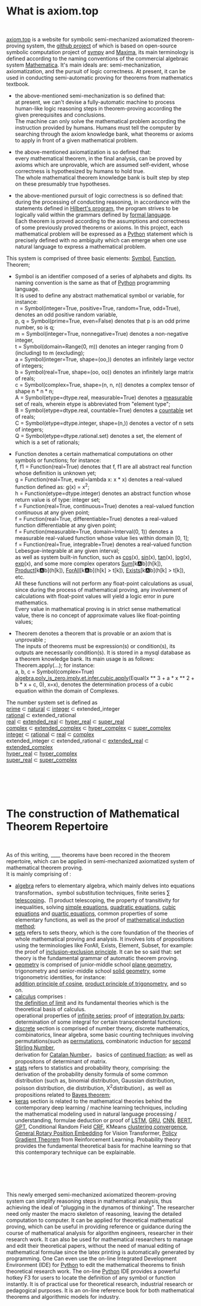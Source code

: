 # What is axiom.top
  <br>
  
[axiom.top](../index.php) is a website for symbolic	semi-mechanized axiomatized theorem-proving system, the [github project](https://github.com/cosmosZhou/sympy) of which is based on open-source symbolic computation project of [sympy](https://github.com/sympy/sympy) and 
[Maxima](http://maxima.sourceforge.net), its main terminology is defined according to the naming conventions of the commercial algebraic system 
[Mathematica](https://reference.wolfram.com/language/index.html.en?source=footer). It's main ideals are: semi-mechanization, axiomatization, and the pursuit of logic correctness. At present, it can be used in conducting semi-automatic proving for theorems from mathematics textbook.  

* the above-mentioned semi-mechanization is so defined that:   
at present, we can't devise a fully-automatic machine to process human-like logic reasoning steps in theorem-proving according the given prerequisites and conclusions.  
The machine can only solve the mathematical problem according the instruction provided by humans. Humans must tell the computer by searching through the axiom knowledge bank, what theorems or axioms to apply in front of a given mathematical problem. 
* the above-mentioned axiomatization is so defined that:  
every mathematical theorem, in the final analysis, can be proved by axioms which are unprovable, which are assumed self-evident, whose correctness is hypothesized by humans to hold true.  
The whole mathematical theorem knowledge bank is built step by step on these presumably true hypotheses.

* the above-mentioned pursuit of logic correctness is so defined that:  
during the processing of conducting reasoning, in accordance with the statements defined in 
[Hilbert's program](https://en.wikipedia.org/wiki/Hilbert%27s_program), the program strives to be logically valid within the grammars defined by [formal language](https://en.wikipedia.org/wiki/Formal_language).   
Each theorem is proved according to the assumptions and correctness of some previously proved theorems or axioms. In this project, each mathematical problem will be expressed as a [Python](https://www.python.org/) statement which is precisely defined with no ambiguity which can emerge when one use natural language to express a mathematical problem.  


This system is comprised of three basic elements: [Symbol](../?symbol=Symbol), [Function](../?symbol=Function), Theorem; 
* Symbol is an identifier composed of a series of alphabets and digits. Its naming convention is the same as that of [Python](https://www.python.org/) programming language.   
It is used to define any abstract mathematical symbol or variable, for instance:     
n = Symbol(integer=True, positive=True, random=True, odd=True), denotes an odd positive random variable,  
p, q = Symbol(prime=True, even=False) denotes that p is an odd prime number, so is q;     
m = Symbol(integer=True, nonnegative=True) denotes a non-negative integer,   
t = Symbol(domain=Range(0, m)) denotes an integer ranging from 0 (including) to m (excluding);  
a = Symbol(integer=True, shape=(oo,)) denotes an infinitely large vector of integers;   
b = Symbol(real=True, shape=(oo, oo)) denotes an infinitely large matrix of reals;   
c = Symbol(complex=True, shape=(n, n, n)) denotes a complex tensor of shape n * n * n;   
A = Symbol(etype=dtype.real, measurable=True) denotes a [measurable](https://en.wikipedia.org/wiki/Measure_(mathematics)) set of reals, wherein etype is abbreviated from "element type";  
B = Symbol(etype=dtype.real, countable=True) denotes a [countable](https://en.wikipedia.org/wiki/Countable_set) set of reals;  
C = Symbol(etype=dtype.integer, shape=(n,)) denotes a vector of n sets of integers;     
Q = Symbol(etype=dtype.rational.set) denotes a set, the element of which is a set of rationals;    

* Function denotes a certain mathematical computations on other symbols or functions; for instance:  
f, f1 = Function(real=True) denotes that f, f1 are all abstract real function whose definition is unknown yet;   
g = Function(real=True, eval=lambda x: x \* x) denotes a real-valued function defined as: g(x) = x<sup>2</sup>;     
h = Function(etype=dtype.integer) denotes an abstract function whose return value is of type: integer set;  
f = Function(real=True, continuous=True) denotes a real-valued function continuous at any given point;    
f = Function(real=True, differentiable=True) denotes a real-valued function differentiable at any given point;    
f = Function(measurable=True, domain=Interval(0, 1)) denotes a measurable real-valued function whose value lies within domain [0, 1];    
f = Function(real=True, integrable=True) denotes a real-valued function Lebesgue-integrable at any given interval;    
as well as system built-in function, such as [cos](../?symbol=cos)(x), [sin](../?symbol=sin)(x), [tan](../?symbol=tan)(x), [log](../?symbol=log)(x), [exp](../?symbol=exp)(x), and some more complex operators [Sum](../?symbol=Sum)\[k:a:b\](h\[k\]), [Product](../?symbol=Product)\[k:a:b\](h\[k\]), [ForAll](../?symbol=All)\[k:a:b\](h\[k\] > t\[k\]), [Exists](../?symbol=Any)\[k:a:b\](h\[k\] > t\[k\]), etc.  
All these functions will not perform any float-point calculations as usual, since during the process of mathematical proving, any involvement of calculations with float-point values will yield a logic error in pure mathematics.    
Every value in mathematical proving is in strict sense mathematical value, there is no concept of approximate values like float-pointing values;      


* Theorem denotes a theorem that is provable or an axiom that is unprovable ;      
The inputs of theorems must be expression(s) or condition(s), its outputs are necessarily condition(s). It is stored in a mysql database as a theorem knowledge bank. Its main usage is as follows: Theorem.apply(...); for instance:    
a, b, c = Symbol(complex=True)  
[algebra.poly_is_zero.imply.et.infer.cubic.apply](../?module=algebra.poly_is_zero.imply.et.infer.cubic)(Equal(x ** 3 + a * x ** 2 + b * x + c, 0), x=x), denotes the determination process of a cubic equation within the domain of Complexes.     

The number system set is defined as  
[prime](https://en.wikipedia.org/wiki/Prime_number) ⊂ [natural](https://en.wikipedia.org/wiki/Natural_number) ⊂ [integer](https://en.wikipedia.org/wiki/Integer) ⊂ extended_integer  
[rational](https://en.wikipedia.org/wiki/Rational_number) ⊂ extended_rational  
[real](https://en.wikipedia.org/wiki/Real_number) ⊂ [extended_real](https://en.wikipedia.org/wiki/Extended_real_number_line) ⊂ [hyper_real](https://en.wikipedia.org/wiki/Hyperreal_number) ⊂ [super_real](https://en.wikipedia.org/wiki/Superreal_number)  
[complex](https://en.wikipedia.org/wiki/Complex_number) ⊂ [extended_complex](https://en.wikipedia.org/wiki/Riemann_sphere) ⊂ [hyper_complex](https://en.wikipedia.org/wiki/Hypercomplex_number) ⊂ [super_complex](https://en.wikipedia.org/wiki/Surreal_number#Surcomplex_numbers)  
[integer](https://en.wikipedia.org/wiki/Integer) ⊂ [rational](https://en.wikipedia.org/wiki/Rational_number) ⊂ [real](https://en.wikipedia.org/wiki/Real_number) ⊂ [complex](https://en.wikipedia.org/wiki/Complex_number)  
extended_integer ⊂ extended_rational ⊂ [extended_real](https://en.wikipedia.org/wiki/Extended_real_number_line) ⊂ [extended_complex](https://en.wikipedia.org/wiki/Riemann_sphere)  
[hyper_real](https://en.wikipedia.org/wiki/Hyperreal_number) ⊂ [hyper_complex](https://en.wikipedia.org/wiki/Hypercomplex_number)  
[super_real](https://en.wikipedia.org/wiki/Superreal_number) ⊂ [super_complex](https://en.wikipedia.org/wiki/Surreal_number#Surcomplex_numbers)  

<br><br>
------


# The construction of Mathematical Theorem Repertoire
  <br>
  
As of this writing, <label id=count>____</label> theorems have been recored in the theorem repertoire, which can be applied in semi-mechanized axiomatized system of mathematical theorem proving.  
It is mainly comprising of :  	
	
* [algebra](../?module=algebra) refers to elementary algebra, which mainly delves into equations transformation、symbol substitution techniques, finite series [∑ telescoping](../?module=algebra.sum.to.add.telescope)、∏ product telescoping, the property of transitivity for inequalities, solving [simple equations](../?module=algebra.poly_is_zero.imply.et.infer.simple_equation), [quadratic equations](../?module=algebra.poly_is_zero.imply.et.infer.quadratic), [cubic equations](../?module=algebra.poly_is_zero.imply.et.infer.cubic) and [quartic equations](../?module=algebra.poly_is_zero.imply.et.infer.quartic), common properties of some elementary functions, as well as the proof of [mathematical induction method](../?module=algebra.ne_zero.infer.imply.ne_zero.induct);   
* [sets](../?module=sets) refers to sets theory, which is the core foundation of the theories of whole mathematical proving and analysis. It involves lots of propositions using the terminologies like 
ForAll, Exists, Element, Subset, for example: 
the proof of [inclusion-exclusion principle](../?module=sets/imply/eq/principle/inclusion_exclusion/basic). It can be so said that: set theory is the fundamental grammar of automatic theorem proving.  
* [geometry](../?module=geometry) is comprised of junior-middle school 
[plane geometry](../?module=geometry/plane), trigonometry and senior-middle school
[solid geometry](../?module=geometry/solid), some trigonometric identities, for instance:  
[addition principle of cosine](../?module=geometry.cos.to.add.principle.add), [product principle of trigonometry](../?module=geometry.mul.to.add.sin), and so on.   
* [calculus](../?module=calculus) comprises :   
[the definition of limit](../?module=calculus/eq/to/any_all/limit_definition) and its fundamental theories which is the theoretical basis of calculus.  
operational properties of [infinite series](../?module=calculus.eq.imply.eq.series.infinite.coefficient); 
proof of [integration by parts](../?module=calculus.integral.to.add.by_parts);  
determination of some integral for certain transcendental functions;  
* [discrete](../?module=discrete) section is comprised of number theory, discrete mathematics, combinatorics, linear algebra, some basic counting techniques involving permutations(such as 
[permutations](../?module=discrete.abs_cup.to.factorial), combinatoric induction for [second Stirling Number](../?module=discrete.stirling2.to.add.recurrence),  
derivation for [Catalan Number](../?module=discrete.eq.eq.imply.eq.catalan.recurrence)， 
basics of [continued fraction](../?module=discrete.add.to.pow.HK.recurrence); as well as propositons of determinant of matrix.  
* [stats](../?module=stats) refers to statistics and probability theory, comprising: the derivation of the probability density formula of some common distribution (such as, binomial distribution, Gaussian distribution, poisson distribution, die distribution, Χ<sup>2</sup>distribution)，as well as propositions related to [Bayes theorem](../?module=stats/probability/to/mul);  
* [keras](../?module=keras) section is related to the mathematical theories behind the contemporary deep learning / machine learning techniques, including the mathematical modeling used in natural language processing / understanding, formulae deduction or proof of
[LSTM](../?module=keras.eq.eq.imply.eq.long_short_term_memory),
[GRU](../?module=keras.imply.eq.gated_recurrent_unit),
[CNN](../?module=keras.eq_lamda_bool.imply.eq.conv1d),
[BERT](../?module=keras.matmul_softmax.to.lamda.div.scaled_dot_product_attention),
[GPT](../?module=keras.matmul_softmax.to.lamda.matmul.gpt),
Conditional Random Field [CRF](../?module=keras.ne_zero.eq.eq.eq.imply.et.crf),
KMeans [clustering convergence](../?module=sets.el.notin.le.imply.le.st.variance), [General Rotary Position Embedding](../?module=keras.eq_mul.eq_mul.eq_block.imply.eq.matmul.softmax.to.lamda.sum.plane) for Vision Transformer, [Policy Gradient Theorem](../?module=keras.eq_conditioned.eq_expect.is_finite.is_finite.imply.eq.matmul.grad.expect.unbiased_advantage_estimate) from Reinforcement Learning. 
Probability theory provides the fundamental theoretical basis for machine learning so that this contemporary technique can be  explainable.  

<br><br>
-------
This newly emerged semi-mechanized axiomatized theorem-proving system can simplify reasoning steps in mathematical analysis, thus achieving the ideal of "plugging in the dynamos of thinking". The researcher need only master the macro skeleton of reasoning, leaving the detailed computation to computer. It can be applied for theoretical mathematical proving, which can be useful in providing reference or guidance during the course of mathematical analysis for algorithm engineers, researcher in their research work. It can also be used for mathematical researchers to manage and edit their theoretical papers, without the need of manual editing of mathematical formulae since the latex printing is automatically generated by programming. One Can even use the on-line Integrated Development Environment (IDE) for [Python](https://www.python.org/) to edit the mathematical theorems to finish theoretical research work. The on-line [Python](https://www.python.org/) IDE provides a powerful hotkey F3 for users to locate the definition of any symbol or function instantly. It is of practical use for theoretical research, industrial research or pedagogical purposes. It is an on-line reference book for both mathematical theorems and algorithmic models for industry.
<br><br>

<script type=module>
	$('#count').innerHTML = await get("/axiom/php/request/count.php");
</script>